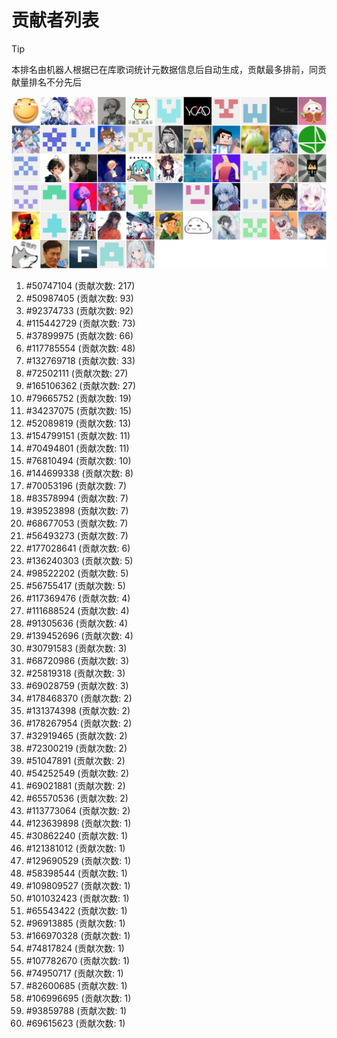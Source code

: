 # 贡献者列表

> [!TIP]
> 本排名由机器人根据已在库歌词统计元数据信息后自动生成，贡献最多排前，同贡献量排名不分先后

![贡献者头像画廊](./CONTRIBUTORS.svg)

1. #50747104 (贡献次数: 217)
2. #50987405 (贡献次数: 93)
3. #92374733 (贡献次数: 92)
4. #115442729 (贡献次数: 73)
5. #37899975 (贡献次数: 66)
6. #117785554 (贡献次数: 48)
7. #132769718 (贡献次数: 33)
8. #72502111 (贡献次数: 27)
9. #165106362 (贡献次数: 27)
10. #79665752 (贡献次数: 19)
11. #34237075 (贡献次数: 15)
12. #52089819 (贡献次数: 13)
13. #154799151 (贡献次数: 11)
14. #70494801 (贡献次数: 11)
15. #76810494 (贡献次数: 10)
16. #144699338 (贡献次数: 8)
17. #70053196 (贡献次数: 7)
18. #83578994 (贡献次数: 7)
19. #39523898 (贡献次数: 7)
20. #68677053 (贡献次数: 7)
21. #56493273 (贡献次数: 7)
22. #177028641 (贡献次数: 6)
23. #136240303 (贡献次数: 5)
24. #98522202 (贡献次数: 5)
25. #56755417 (贡献次数: 5)
26. #117369476 (贡献次数: 4)
27. #111688524 (贡献次数: 4)
28. #91305636 (贡献次数: 4)
29. #139452696 (贡献次数: 4)
30. #30791583 (贡献次数: 3)
31. #68720986 (贡献次数: 3)
32. #25819318 (贡献次数: 3)
33. #69028759 (贡献次数: 3)
34. #178468370 (贡献次数: 2)
35. #131374398 (贡献次数: 2)
36. #178267954 (贡献次数: 2)
37. #32919465 (贡献次数: 2)
38. #72300219 (贡献次数: 2)
39. #51047891 (贡献次数: 2)
40. #54252549 (贡献次数: 2)
41. #69021881 (贡献次数: 2)
42. #65570536 (贡献次数: 2)
43. #113773064 (贡献次数: 2)
44. #123639898 (贡献次数: 1)
45. #30862240 (贡献次数: 1)
46. #121381012 (贡献次数: 1)
47. #129690529 (贡献次数: 1)
48. #58398544 (贡献次数: 1)
49. #109809527 (贡献次数: 1)
50. #101032423 (贡献次数: 1)
51. #65543422 (贡献次数: 1)
52. #96913885 (贡献次数: 1)
53. #166970328 (贡献次数: 1)
54. #74817824 (贡献次数: 1)
55. #107782670 (贡献次数: 1)
56. #74950717 (贡献次数: 1)
57. #82600685 (贡献次数: 1)
58. #106996695 (贡献次数: 1)
59. #93859788 (贡献次数: 1)
60. #69615623 (贡献次数: 1)

